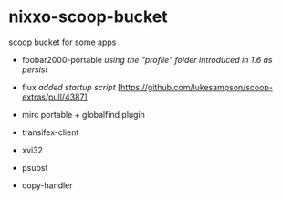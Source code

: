 
# nixxo-scoop-bucket
scoop bucket for some apps

- foobar2000-portable
*using the "profile" folder introduced in 1.6 as persist*

- flux
*added startup script* [https://github.com/lukesampson/scoop-extras/pull/4387]

- mirc portable + globalfind plugin

- transifex-client

- xvi32

- psubst

- copy-handler
